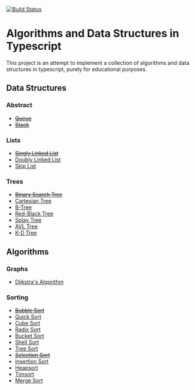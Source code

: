 [![Build Status](https://travis-ci.org/Introvertuous/typescript-algods.svg?branch=master)](https://travis-ci.org/Introvertuous/typescript-algods)

# Algorithms and Data Structures in Typescript

This project is an attempt to implement a collection of algorithms and data structures in typescript, purely for educational purposes.

## Data Structures

### Abstract
- [~~Queue~~](https://en.wikipedia.org/wiki/Queue_(abstract_data_type))
- [~~Stack~~](https://en.wikipedia.org/wiki/Stack_(abstract_data_type))

### Lists
- [~~Singly Linked List~~](https://en.wikipedia.org/wiki/Linked_list)
- [Doubly Linked List](https://en.wikipedia.org/wiki/Linked_list)
- [Skip List](https://en.wikipedia.org/wiki/Skip_list)

### Trees
- [~~Binary Search Tree~~](https://en.wikipedia.org/wiki/Binary_search_tree)
- [Cartesian Tree](https://en.wikipedia.org/wiki/Cartesian_tree)
- [B-Tree](https://en.wikipedia.org/wiki/B-tree)
- [Red-Black Tree](https://en.wikipedia.org/wiki/Red%E2%80%93black_tree)
- [Splay Tree](https://en.wikipedia.org/wiki/Splay_tree)
- [AVL Tree](https://en.wikipedia.org/wiki/AVL_tree)
- [K-D Tree](https://en.wikipedia.org/wiki/K-d_tree)

## Algorithms

### Graphs
- [Dijkstra's Algorithm](https://en.wikipedia.org/wiki/Dijkstra%27s_algorithm)

### Sorting
- [~~Bubble Sort~~](https://en.wikipedia.org/wiki/Bubble_sort)
- [Quick Sort](https://en.wikipedia.org/wiki/Quicksort)
- [Cube Sort](https://en.wikipedia.org/wiki/Cubesort)
- [Radix Sort](https://en.wikipedia.org/wiki/Radix_sort)
- [Bucket Sort](https://en.wikipedia.org/wiki/Bucket_sort)
- [Shell Sort](https://en.wikipedia.org/wiki/Shellsort)
- [Tree Sort](https://en.wikipedia.org/wiki/Tree_sort)
- [~~Selection Sort~~](https://en.wikipedia.org/wiki/Selection_sort)
- [Insertion Sort](https://en.wikipedia.org/wiki/Insertion_sort)
- [Heapsort](https://en.wikipedia.org/wiki/Heapsort)
- [Timsort](https://en.wikipedia.org/wiki/Timsort)
- [Merge Sort](https://en.wikipedia.org/wiki/Merge_sort)
